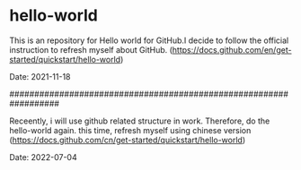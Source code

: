 # hello-world
This is an repository for Hello world for GitHub.I decide to follow the official instruction to refresh myself about GitHub. (https://docs.github.com/en/get-started/quickstart/hello-world) 

Date: 2021-11-18

##################################################################

Receently, i will use github related structure in work. Therefore, do the hello-world again. 
this time, refresh myself using chinese version
(https://docs.github.com/cn/get-started/quickstart/hello-world)

Date: 2022-07-04

